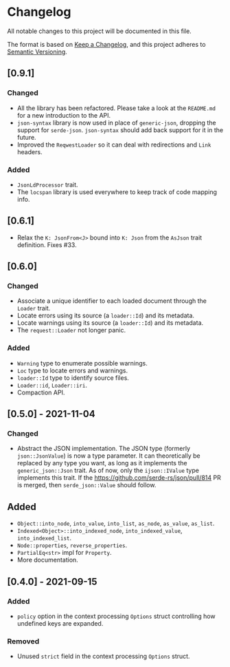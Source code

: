 # Changelog

All notable changes to this project will be documented in this file.

The format is based on [Keep a Changelog](https://keepachangelog.com/en/1.0.0/),
and this project adheres to [Semantic Versioning](https://semver.org/spec/v2.0.0.html).

## [0.9.1]
### Changed
- All the library has been refactored. Please take a look at the `README.md`
  for a new introduction to the API.
- `json-syntax` library is now used in place of `generic-json`, dropping the
  support for `serde-json`. `json-syntax` should add back support for it in the
  future.
- Improved the `ReqwestLoader` so it can deal with redirections and `Link`
  headers.

### Added
- `JsonLdProcessor` trait.
- The `locspan` library is used everywhere to keep track of code mapping info.

## [0.6.1]
- Relax the `K: JsonFrom<J>` bound into `K: Json` from the `AsJson` trait definition. Fixes #33.

## [0.6.0]
### Changed
- Associate a unique identifier to each loaded document through the `Loader` trait.
- Locate errors using its source (a `loader::Id`) and its metadata.
- Locate warnings using its source (a `loader::Id`) and its metadata.
- The `request::Loader` not longer panic.

### Added
- `Warning` type to enumerate possible warnings.
- `Loc` type to locate errors and warnings.
- `loader::Id` type to identify source files.
- `Loader::id`, `Loader::iri`.
- Compaction API.

## [0.5.0] - 2021-11-04
### Changed
- Abstract the JSON implementation.
  The JSON type (formerly `json::JsonValue`) is now a type parameter.
  It can theoretically be replaced by any type you want, as long as
  it implements the `generic_json::Json` trait.
  As of now, only the `ijson::IValue` type implements this trait.
  If the https://github.com/serde-rs/json/pull/814 PR is merged,
  then `serde_json::Value` should follow.

## Added
- `Object::into_node`, `into_value`, `into_list`, `as_node`, `as_value`, `as_list`.
- `Indexed<Object>::into_indexed_node`, `into_indexed_value`, `into_indexed_list`.
- `Node::properties`, `reverse_properties`.
- `PartialEq<str>` impl for `Property`.
- More documentation.

## [0.4.0] - 2021-09-15
### Added 
- `policy` option in the context processing `Options` struct controlling how undefined keys are expanded.

### Removed
- Unused `strict` field in the context processing `Options` struct.